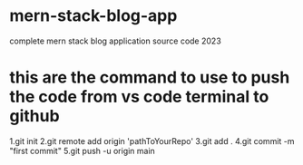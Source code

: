 # mern-stack-blog-app
complete mern stack blog application source code 2023


# this are the command to use to push the code from vs code terminal to github
1.git init
2.git remote add origin 'pathToYourRepo'
3.git add .
4.git commit -m "first commit"
5.git push -u origin main


